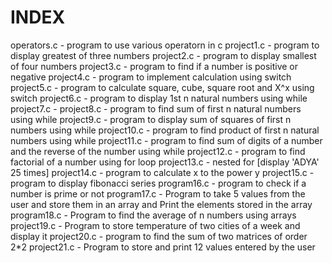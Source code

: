 # INDEX
operators.c - program to use various operatorn in c
project1.c - program to display greatest of three numbers
project2.c - program to display smallest of four numbers
project3.c - program to find if a number is positive or negative
project4.c - program to implement calculation using switch
project5.c - program to calculate square, cube, square root and X^x using switch
project6.c - program to display 1st n natural numbers using while
project7.c - 
project8.c - program to find sum of first n natural numbers using while
project9.c - program to display sum of squares of first n numbers using while
project10.c - program to find product of first n natural numbers using while
project11.c - program to find sum of digits of a number and the reverse of the number using while
project12.c - program to find factorial of a number using for loop
project13.c - nested for [display 'ADYA' 25 times]
project14.c - program to calculate x to the power y
project15.c - program to display fibonacci series
program16.c - program to check if a number is prime or not
program17.c - Program to take 5 values from the user and store them in an array and Print the elements stored in the array
program18.c - Program to find the average of n numbers using arrays
project19.c - Program to store temperature of two cities of a week and display it
project20.c - program to find the sum of two matrices of order 2*2
project21.c - Program to store and print 12 values entered by the user